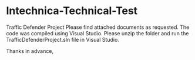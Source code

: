 # Intechnica-Technical-Test
Traffic Defender Project
Please find attached documents as requested.
The code was compiled using Visual Studio. Please unzip the folder and run the TrafficDefenderProject.sln file in Visual Studio.
 
Thanks in advance,
